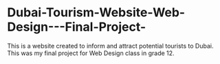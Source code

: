 # Dubai-Tourism-Website-Web-Design---Final-Project-
This is a website created to inform and attract potential tourists to Dubai. This was my final project for Web Design class in grade 12.
